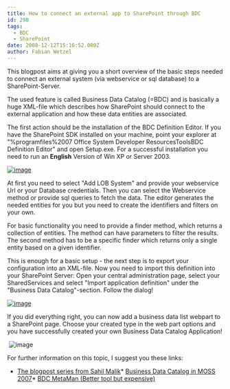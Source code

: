 ```yaml
---
title: How to connect an external app to SharePoint through BDC
id: 298
tags:
  - BDC
  - SharePoint
date: 2008-12-12T15:16:52.000Z
author: Fabian Wetzel
---
```


This blogpost aims at giving you a short overview of the basic steps needed to connect an external system (via webservice or sql database) to a SharePoint-Server.

The used feature is called Business Data Catalog (=BDC) and is basically a huge XML-file which describes how SharePoint should connect to the external application and how these data entities are associated.

The first action should be the installation of the BDC Definition Editor. If you have the SharePoint SDK installed on your machine, point your explorer at &quot;%programfiles%2007 Office System Developer ResourcesToolsBDC Definition Editor&quot; and open Setup.exe. For a successful installation you need to run an **English** Version of Win XP or Server 2003.

[![image](https://az275061.vo.msecnd.net/blogmedia/2008/12/image-thumb2.png)](https://az275061.vo.msecnd.net/blogmedia/2008/12/image5.png) 

At first you need to select &quot;Add LOB System&quot; and provide your webservice Url or your Database credentials. Then you can select the Webservice method or provide sql queries to fetch the data. The editor generates the needed entities for you but you need to create the identifiers and filters on your own.

For basic functionality you need to provide a finder method, which returns a collection of entities. The method can have parameters to filter the results. The second method has to be a specific finder which returns only a single entity based on a given identifier.

This is enough for a basic setup - the next step is to export your configuration into an XML-file. Now you need to import this definition into your SharePoint Server: Open your central administration page, select your SharedServices and select &quot;Import application definition&quot; under the &quot;Business Data Catalog&quot;-section. Follow the dialog!

[![image](https://az275061.vo.msecnd.net/blogmedia/2008/12/image-thumb3.png)](https://az275061.vo.msecnd.net/blogmedia/2008/12/image6.png)&#160; 

If you did everything right, you can now add a business data list webpart to a SharePoint page. Choose your created type in the web part options and you have successfully created your own Business Data Catalog Application!

&#160;![image](https://az275061.vo.msecnd.net/blogmedia/2008/12/image7.png)

For further information on this topic, I suggest you these links:

*   [The blogpost series from Sahil Malik](http://blah.winsmarts.com/2007-4-SharePoint_2007__BDC_-_The_Business_Data_Catalog.aspx)*   [Business Data Catalog in MOSS 2007](http://dotnetdreamer.wordpress.com/category/moss-2007/ "http://dotnetdreamer.wordpress.com/category/moss-2007/")*   [BDC MetaMan (Better tool but expensive)](http://www.lightningtools.com/bdc-meta-man/default.aspx "http://www.lightningtools.com/bdc-meta-man/default.aspx")
